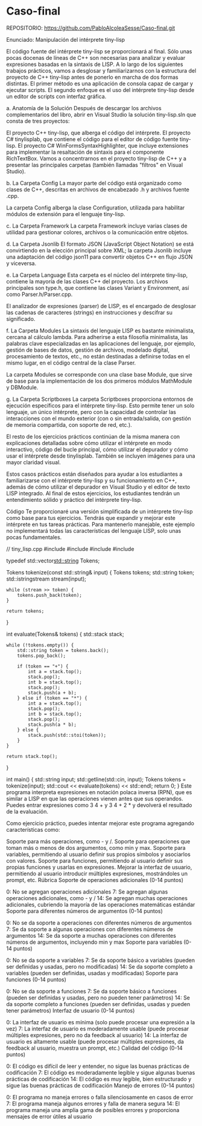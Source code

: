 # Caso-final

REPOSITORIO: https://github.com/PabloAlcoleaSesse/Caso-final.git

Enunciado: Manipulación del intérprete tiny-lisp

El código fuente del intérprete tiny-lisp se proporcionará al final. Sólo unas pocas docenas de líneas de C++ son necesarias para analizar y evaluar expresiones basadas en la sintaxis de LISP.
A lo largo de los siguientes trabajos prácticos, vamos a desglosar y familiarizarnos con la estructura del proyecto de C++ tiny-lisp antes de ponerlo en marcha de dos formas distintas. El primer método es una aplicación de consola capaz de cargar y ejecutar scripts. El segundo enfoque es el uso del intérprete tiny-lisp desde un editor de scripts con interfaz gráfica.

a. Anatomía de la Solución 
Después de descargar los archivos complementarios del libro, abrir en Visual Studio la solución tiny-lisp.sln que consta de tres proyectos:

El proyecto C++ tiny-lisp, que alberga el código del intérprete.
El proyecto C# tinylisplab, que contiene el código para el editor de código fuente tiny-lisp.
El proyecto C# WinFormsSyntaxHighlighter, que incluye extensiones para implementar la resaltación de sintaxis para el componente RichTextBox.
Vamos a concentrarnos en el proyecto tiny-lisp de C++ y a presentar las principales carpetas (también llamadas "filtros" en Visual Studio).

b. La Carpeta Config 
La mayor parte del código está organizado como clases de C++, descritas en archivos de encabezado .h y archivos fuente .cpp.

La carpeta Config alberga la clase Configuration, utilizada para habilitar módulos de extensión para el lenguaje tiny-lisp.

c. La Carpeta Framework 
La carpeta Framework incluye varias clases de utilidad para gestionar colores, archivos o la comunicación entre objetos.

d. La Carpeta Jsonlib 
El formato JSON (JavaScript Object Notation) se está convirtiendo en la elección principal sobre XML; la carpeta Jsonlib incluye una adaptación del código json11 para convertir objetos C++ en flujo JSON y viceversa.

e. La Carpeta Language 
Esta carpeta es el núcleo del intérprete tiny-lisp, contiene la mayoría de las clases C++ del proyecto. Los archivos principales son type.h, que contiene las clases Variant y Environment, así como Parser.h/Parser.cpp.

El analizador de expresiones (parser) de LISP, es el encargado de desglosar las cadenas de caracteres (strings) en instrucciones y descifrar su significado.

f. La Carpeta Modules 
La sintaxis del lenguaje LISP es bastante minimalista, cercana al cálculo lambda. Para adherirse a esta filosofía minimalista, las palabras clave especializadas en las aplicaciones del lenguaje, por ejemplo, gestión de bases de datos, gestión de archivos, modelado digital, procesamiento de textos, etc., no están destinadas a definirse todas en el mismo lugar, en el código central de la clase Parser.

La carpeta Modules se corresponde con una clase base Module, que sirve de base para la implementación de los dos primeros módulos MathModule y DBModule.

g. La Carpeta Scriptboxes 
La carpeta Scriptboxes proporciona entornos de ejecución específicos para el intérprete tiny-lisp. Esto permite tener un solo lenguaje, un único intérprete, pero con la capacidad de controlar las interacciones con el mundo exterior (con o sin entrada/salida, con gestión de memoria compartida, con soporte de red, etc.).

El resto de los ejercicios prácticos continúan de la misma manera con explicaciones detalladas sobre cómo utilizar el intérprete en modo interactivo, código del bucle principal, cómo utilizar el depurador y cómo usar el intérprete desde tinylisplab. También se incluyen imágenes para una mayor claridad visual.

Estos casos prácticos están diseñados para ayudar a los estudiantes a familiarizarse con el intérprete tiny-lisp y su funcionamiento en C++, además de cómo utilizar el depurador en Visual Studio y el editor de texto LISP integrado. Al final de estos ejercicios, los estudiantes tendrán un entendimiento sólido y práctico del intérprete tiny-lisp.

Código
Te proporcionaré una versión simplificada de un intérprete tiny-lisp como base para tus ejercicios. Tendrás que expandir y mejorar este intérprete en tus tareas prácticas. Para mantenerlo manejable, este ejemplo no implementará todas las características del lenguaje LISP, solo unas pocas fundamentales.


// tiny_lisp.cpp
#include <iostream>
#include <sstream>
#include <stack>
#include <vector>

typedef std::vector<std::string> Tokens;

Tokens tokenize(const std::string& input) {
    Tokens tokens;
    std::string token;
    std::istringstream stream(input);

    while (stream >> token) {
        tokens.push_back(token);
    }

    return tokens;
}

int evaluate(Tokens& tokens) {
    std::stack<int> stack;

    while (!tokens.empty()) {
        std::string token = tokens.back();
        tokens.pop_back();

        if (token == "+") {
            int a = stack.top();
            stack.pop();
            int b = stack.top();
            stack.pop();
            stack.push(a + b);
        } else if (token == "*") {
            int a = stack.top();
            stack.pop();
            int b = stack.top();
            stack.pop();
            stack.push(a * b);
        } else {
            stack.push(std::stoi(token));
        }
    }

    return stack.top();
}

int main() {
    std::string input;
    std::getline(std::cin, input);
    Tokens tokens = tokenize(input);
    std::cout << evaluate(tokens) << std::endl;
    return 0;
}
Este programa interpreta expresiones en notación polaca inversa (RPN), que es similar a LISP en que las operaciones vienen antes que sus operandos. Puedes entrar expresiones como 3 4 + y 3 4 + 2 * y devolverá el resultado de la evaluación.

Como ejercicio práctico, puedes intentar mejorar este programa agregando características como:

Soporte para más operaciones, como - y /.
Soporte para operaciones que toman más o menos de dos argumentos, como min y max.
Soporte para variables, permitiendo al usuario definir sus propios símbolos y asociarlos con valores.
Soporte para funciones, permitiendo al usuario definir sus propias funciones y usarlas en expresiones.
Mejorar la interfaz de usuario, permitiendo al usuario introducir múltiples expresiones, mostrándoles un prompt, etc.
Rúbrica
Soporte de operaciones adicionales (0-14 puntos)

0: No se agregan operaciones adicionales
7: Se agregan algunas operaciones adicionales, como - y /
14: Se agregan muchas operaciones adicionales, cubriendo la mayoría de las operaciones matemáticas estándar
Soporte para diferentes números de argumentos (0-14 puntos)

0: No se da soporte a operaciones con diferentes números de argumentos
7: Se da soporte a algunas operaciones con diferentes números de argumentos
14: Se da soporte a muchas operaciones con diferentes números de argumentos, incluyendo min y max
Soporte para variables (0-14 puntos)

0: No se da soporte a variables
7: Se da soporte básico a variables (pueden ser definidas y usadas, pero no modificadas)
14: Se da soporte completo a variables (pueden ser definidas, usadas y modificadas)
Soporte para funciones (0-14 puntos)

0: No se da soporte a funciones
7: Se da soporte básico a funciones (pueden ser definidas y usadas, pero no pueden tener parámetros)
14: Se da soporte completo a funciones (pueden ser definidas, usadas y pueden tener parámetros)
Interfaz de usuario (0-14 puntos)

0: La interfaz de usuario es mínima (solo puede procesar una expresión a la vez)
7: La interfaz de usuario es moderadamente usable (puede procesar múltiples expresiones, pero no da feedback al usuario)
14: La interfaz de usuario es altamente usable (puede procesar múltiples expresiones, da feedback al usuario, muestra un prompt, etc.)
Calidad del código (0-14 puntos)

0: El código es difícil de leer y entender, no sigue las buenas prácticas de codificación
7: El código es moderadamente legible y sigue algunas buenas prácticas de codificación
14: El código es muy legible, bien estructurado y sigue las buenas prácticas de codificación
Manejo de errores (0-14 puntos)

0: El programa no maneja errores o falla silenciosamente en casos de error
7: El programa maneja algunos errores y falla de manera segura
14: El programa maneja una amplia gama de posibles errores y proporciona mensajes de error útiles al usuario
